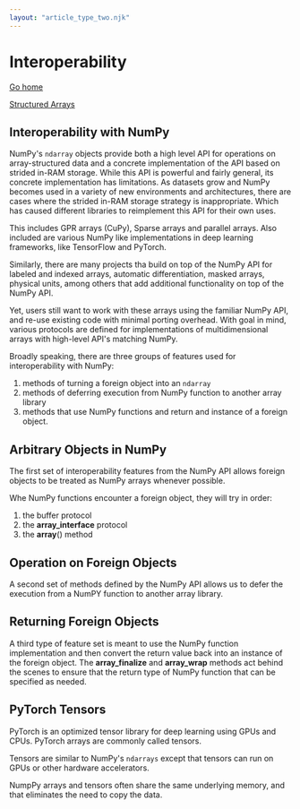 ```yaml
---
layout: "article_type_two.njk"
---
```

# Interoperability
[Go home](/index.html)

[Structured Arrays](https://numpy.org/doc/stable/user/basics.interoperability.html)

## Interoperability with NumPy

NumPy's `ndarray` objects provide both a high level API for operations on array-structured data and a concrete implementation of the API based on strided in-RAM storage. While this API is powerful and fairly general, its concrete implementation has limitations. As datasets grow and NumPy becomes used in a variety of new environments and architectures, there are cases where the strided in-RAM storage strategy is inappropriate. Which has caused different libraries to reimplement this API for their own uses.

This includes GPR arrays (CuPy), Sparse arrays and parallel arrays. Also included are various NumPy like implementations in deep learning frameworks, like TensorFlow and PyTorch.

Similarly, there are many projects tha build on top of the NumPy API for labeled and indexed arrays, automatic differentiation, masked arrays, physical units, among others that add additional functionality on top of the NumPy API.

Yet, users still want to work with these arrays using the familiar NumPy API, and re-use existing code with minimal porting overhead. With goal in mind, various protocols are defined for implementations of multidimensional arrays with high-level API's matching NumPy.

Broadly speaking, there are three groups of features used for interoperability with NumPy:

1. methods of turning a foreign object into an `ndarray`
2. methods of deferring execution from NumPy function to another array library
3. methods that use NumPy functions and return and instance of a foreign object.

## Arbitrary Objects in NumPy

The first set of interoperability features from the NumPy API allows foreign objects to be treated as NumPy arrays whenever possible.

Whe NumPy functions encounter a foreign object, they will try in order:

1. the buffer protocol
2. the __array_interface__ protocol
3. the __array__() method

## Operation on Foreign Objects

A second set of methods defined by the NumPy API allows us to defer the execution from a NumPY function to another array library.

## Returning Foreign Objects

A third type of feature set is meant to use the NumPy function implementation and then convert the return value back into an instance of the foreign object. The __array_finalize__ and __array_wrap__ methods act behind the scenes to ensure that the  return type of NumPy function that can be specified as needed.

## PyTorch Tensors

PyTorch is an optimized tensor library for deep learning using GPUs and CPUs. PyTorch arrays are commonly called tensors.

Tensors are similar to NumPy's `ndarrays` except that tensors can run on GPUs or other hardware accelerators.

NumpPy arrays and tensors often share the same underlying memory, and that eliminates the need to copy the data.